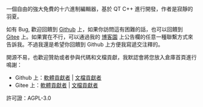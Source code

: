 
一個自由的強大免費的十六進制編輯器，基於 QT C++ 進行開發，作者是寂靜的羽夏。

如有 Bug, 歡迎回饋到 [Github](https://github.com/Wing-summer/WingHexExplorer2/issues) 上，如果你訪問這有困難的話，也可以回饋到 [Gitee](https://gitee.com/wing-cloud/WingHexExplorer2/issues) 上。如果實在不行，可以通過我的 [博客園](https://www.cnblogs.com/wingsummer) 上公告欄的任意一種聯繫方式來告訴我。不過我還是希望你回饋到 Github 上方便我寫遞交注釋的。

開源不易，也歡迎贊助或者參與代碼和文檔貢獻，我默認會將您放入倉庫首頁進行鳴謝：

* Github 上：[軟體貢獻者](https://github.com/Wing-summer/WingHexExplorer2?tab=readme-ov-file#%E4%BB%A3%E7%A0%81%E8%B4%A1%E7%8C%AE%E8%80%85) | [文檔貢獻者](https://github.com/Wing-summer/WingHexExplorer2/wiki/README)
* Gitee 上：[軟體貢獻者](https://gitee.com/wing-cloud/WingHexExplorer2#%E4%BB%A3%E7%A0%81%E8%B4%A1%E7%8C%AE%E8%80%85) | [文檔貢獻者](https://gitee.com/wing-cloud/WingHexExplorer2/wikis/README)

許可證：AGPL-3.0
